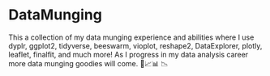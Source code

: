 # DataMunging

This a collection of my data munging experience and abilities where I use dyplr, ggplot2, tidyverse, beeswarm, vioplot, reshape2, DataExplorer, plotly, leaflet,
finalfit, and much more! As I progress in my data analysis career more data munging goodies will come. 🥰📈📊 📉


